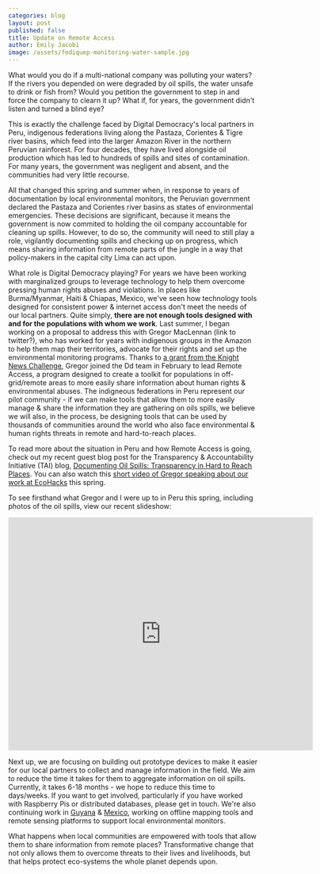 ```yaml
---
categories: blog
layout: post
published: false
title: Update on Remote Access
author: Emily Jacobi
image: /assets/fediquep-monitoring-water-sample.jpg
---
```


What would you do if a multi-national company was polluting your waters? If the rivers you depended on were degraded by oil spills, the water unsafe to drink or fish from? Would you petition the government to step in and force the company to clearn it up? What if, for years, the government didn't listen and turned a blind eye?

This is exactly the challenge faced by Digital Democracy's local partners in Peru, indigenous federations living along the Pastaza, Corientes & Tigre river basins, which feed into the larger Amazon River in the northern Peruvian rainforest. For four decades, they have lived alongside oil production which has led to hundreds of spills and sites of contamination. For many years, the government was negligent and absent, and the communities had very little recourse.

All that changed this spring and summer when, in response to years of documentation by local environmental monitors, the Peruvian government declared the Pastaza and Corientes river basins as states of environmental emergencies. These decisions are significant, because it means the government is now commited to holding the oil company accountable for cleaning up spills. However, to do so, the community will need to still play a role, vigilantly documenting spills and checking up on progress, which means sharing information from remote parts of the jungle in a way that policy-makers in the capital city Lima can act upon.

What role is Digital Democracy playing? For years we have been working with marginalized groups to leverage technology to help them overcome pressing human rights abuses and violations. In places like Burma/Myanmar, Haiti & Chiapas, Mexico, we've seen how technology tools designed for consistent power & internet access don't meet the needs of our local partners. Quite simply, **there are not enough tools designed with and for the populations with whom we work**. Last summer, I began working on a proposal to address this with Gregor MacLennan (link to twitter?), who has worked for years with indigenous groups in the Amazon to help them map their territories, advocate for their rights and set up the environmental monitoring programs. Thanks to [a grant from the Knight News Challenge](http://www.knightfoundation.org/grants/20123670/), Gregor joined the Dd team in February to lead Remote Access, a program designed to create a toolkit for populations in off-grid/remote areas to more easily share information about human rights & environmental abuses. The indigneous federations in Peru represent our pilot community - if we can make tools that allow them to more easily manage & share the information they are gathering on oils spills, we believe we will also, in the process, be designing tools that can be used by thousands of communities around the world who also face environmental & human rights threats in remote and hard-to-reach places.   

To read more about the situation in Peru and how Remote Access is going, check out my recent guest blog post for the Transparency & Accountability Initiative (TAI) blog, [Documenting Oil Spills: Transparency in Hard to Reach Places](http://tech.transparency-initiative.org/emily-jacobi-documenting-oil-spills-transparency-in-hard-to-reach-places/). You can also watch this [short video of Gregor speaking about our work at EcoHacks](http://vimeo.com/60405099 ) this spring. 

To see firsthand what Gregor and I were up to in Peru this spring, including photos of the oil spills, view our recent slideshow:
<iframe src="http://www.slideshare.net/emjacobi/slideshelf" width="615px" height="470px" frameborder="0" marginwidth="0" marginheight="0" scrolling="no" style="border:none;" allowfullscreen webkitallowfullscreen mozallowfullscreen></iframe>

Next up, we are focusing on building out prototype devices to make it easier for our local partners to collect and manage information in the field. We aim to reduce the time it takes for them to aggregate information on oil spills. Currently, it takes 6-18 months - we hope to reduce this time to days/weeks. If you want to get involved, particularly if you have worked with Raspberry Pis or distributed databases, please get in touch. We're also continuing work in [Guyana](http://www.tieppu.com/ourwork/guyana/) & [Mexico](http://www.tieppu.com/ourwork/chiapas/), working on offline mapping tools and remote sensing platforms to support local environmental monitors.

What happens when local communities are empowered with tools that allow them to share information from remote places? Transformative change that not only allows them to overcome threats to their lives and livelihoods, but that helps protect eco-systems the whole planet depends upon.
